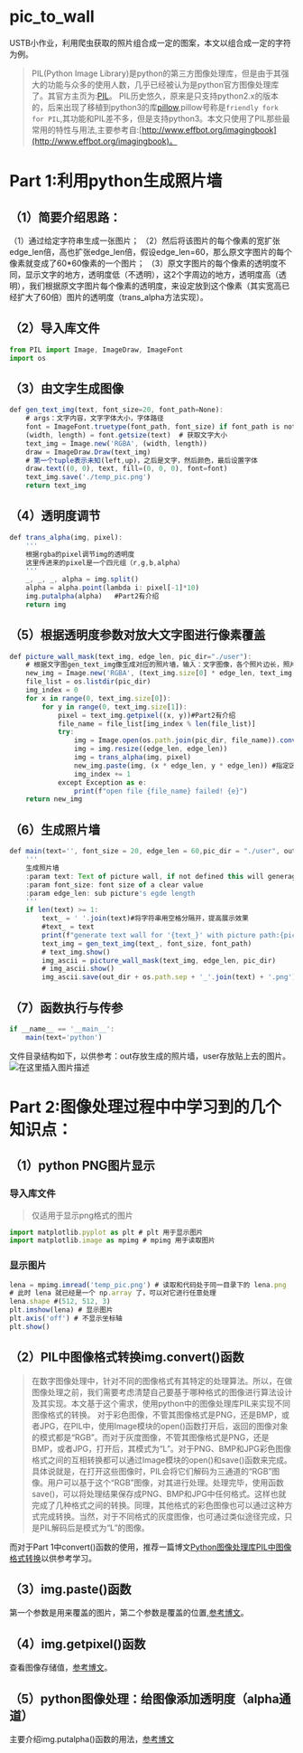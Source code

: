 # pic_to_wall
USTB小作业，利用爬虫获取的照片组合成一定的图案，本文以组合成一定的字符为例。
> PIL(Python Image Library)是python的第三方图像处理库，但是由于其强大的功能与众多的使用人数，几乎已经被认为是python官方图像处理库了。其官方主页为:[PIL](http://pythonware.com/products/pil/)。 PIL历史悠久，原来是只支持python2.x的版本的，后来出现了移植到python3的库[pillow](http://python-pillow.org/),pillow号称是`friendly fork for PIL`,其功能和PIL差不多，但是支持python3。本文只使用了PIL那些最常用的特性与用法,主要参考自:[http://www.effbot.org/imagingbook](http://www.effbot.org/imagingbook)。

# Part 1:利用python生成照片墙
## （1）简要介绍思路：
（1）通过给定字符串生成一张图片；
（2）然后将该图片的每个像素的宽扩张edge_len倍，高也扩张edge_len倍，假设edge_len=60，那么原文字图片的每个像素就变成了60*60像素的一个图片；
（3）原文字图片的每个像素的透明度不同，显示文字的地方，透明度低（不透明），这2个字周边的地方，透明度高（透明），我们根据原文字图片每个像素的透明度，来设定放到这个像素（其实宽高已经扩大了60倍）图片的透明度（trans_alpha方法实现）。

## （2）导入库文件
```javascript
from PIL import Image, ImageDraw, ImageFont
import os
```
## （3）由文字生成图像
```javascript
def gen_text_img(text, font_size=20, font_path=None):
    # args：文字内容，文字字体大小，字体路径
    font = ImageFont.truetype(font_path, font_size) if font_path is not None else None
    (width, length) = font.getsize(text)  # 获取文字大小
    text_img = Image.new('RGBA', (width, length))
    draw = ImageDraw.Draw(text_img)
    # 第一个tuple表示未知(left,up)，之后是文字，然后颜色，最后设置字体
    draw.text((0, 0), text, fill=(0, 0, 0), font=font)
    text_img.save('./temp_pic.png')
    return text_img
```
## （4）透明度调节
```javascript
def trans_alpha(img, pixel):
    '''
    根据rgba的pixel调节img的透明度
    这里传进来的pixel是一个四元组（r,g,b,alpha）
    '''
    _, _, _, alpha = img.split()
    alpha = alpha.point(lambda i: pixel[-1]*10)
    img.putalpha(alpha)   #Part2有介绍
    return img
```
## （5）根据透明度参数对放大文字图进行像素覆盖
```javascript
def picture_wall_mask(text_img, edge_len, pic_dir="./user"):
    # 根据文字图gen_text_img像生成对应的照片墙，输入：文字图像，各个照片边长，照片所在路径
    new_img = Image.new('RGBA', (text_img.size[0] * edge_len, text_img.size[1] * edge_len))
    file_list = os.listdir(pic_dir)
    img_index = 0
    for x in range(0, text_img.size[0]):
        for y in range(0, text_img.size[1]):
            pixel = text_img.getpixel((x, y))#Part2有介绍
            file_name = file_list[img_index % len(file_list)]
            try:
                img = Image.open(os.path.join(pic_dir, file_name)).convert('RGBA')#Part2有介绍
                img = img.resize((edge_len, edge_len))
                img = trans_alpha(img, pixel)
                new_img.paste(img, (x * edge_len, y * edge_len)) #指定区域替换，Part2有介绍
                img_index += 1
            except Exception as e:
                print(f"open file {file_name} failed! {e}")
    return new_img
```
## （6）生成照片墙
```javascript
def main(text='', font_size = 20, edge_len = 60,pic_dir = "./user", out_dir = "./out/", font_path = './demo.ttf'):
    '''
    生成照片墙
    :param text: Text of picture wall, if not defined this will generage a rectangle picture wall
    :param font_size: font size of a clear value
    :param edge_len: sub picture's egde length
    '''
    if len(text) >= 1:
        text_ = ' '.join(text)#将字符串用空格分隔开，提高展示效果
        #text_ = text
        print(f"generate text wall for '{text_}' with picture path:{pic_dir}")
        text_img = gen_text_img(text_, font_size, font_path)
        # text_img.show()
        img_ascii = picture_wall_mask(text_img, edge_len, pic_dir)
        # img_ascii.show()
        img_ascii.save(out_dir + os.path.sep + '_'.join(text) + '.png')
```
## （7）函数执行与传参
```javascript
if __name__ == '__main__':
    main(text='python')
```
文件目录结构如下，以供参考：out存放生成的照片墙，user存放贴上去的图片。
![在这里插入图片描述](https://img-blog.csdnimg.cn/20200405150550720.png)
# Part 2:图像处理过程中中学习到的几个知识点：
## （1）python PNG图片显示
### 导入库文件
> 仅适用于显示png格式的图片
```javascript
import matplotlib.pyplot as plt # plt 用于显示图片
import matplotlib.image as mpimg # mpimg 用于读取图片

```
### 显示图片
```javascript
lena = mpimg.imread('temp_pic.png') # 读取和代码处于同一目录下的 lena.png
# 此时 lena 就已经是一个 np.array 了，可以对它进行任意处理
lena.shape #(512, 512, 3)
plt.imshow(lena) # 显示图片
plt.axis('off') # 不显示坐标轴
plt.show()
```
## （2）PIL中图像格式转换img.convert()函数
> 在数字图像处理中，针对不同的图像格式有其特定的处理算法。所以，在做图像处理之前，我们需要考虑清楚自己要基于哪种格式的图像进行算法设计及其实现。本文基于这个需求，使用python中的图像处理库PIL来实现不同图像格式的转换。
对于彩色图像，不管其图像格式是PNG，还是BMP，或者JPG，在PIL中，使用Image模块的open()函数打开后，返回的图像对象的模式都是“RGB”。而对于灰度图像，不管其图像格式是PNG，还是BMP，或者JPG，打开后，其模式为“L”。对于PNG、BMP和JPG彩色图像格式之间的互相转换都可以通过Image模块的open()和save()函数来完成。具体说就是，在打开这些图像时，PIL会将它们解码为三通道的“RGB”图像。用户可以基于这个“RGB”图像，对其进行处理。处理完毕，使用函数save()，可以将处理结果保存成PNG、BMP和JPG中任何格式。这样也就完成了几种格式之间的转换。同理，其他格式的彩色图像也可以通过这种方式完成转换。当然，对于不同格式的灰度图像，也可通过类似途径完成，只是PIL解码后是模式为“L”的图像。

而对于Part 1中convert()函数的使用，推荐一篇博文[Python图像处理库PIL中图像格式转换](https://blog.csdn.net/icamera0/article/details/50843172)以供参考学习。
## （3）img.paste()函数
第一个参数是用来覆盖的图片，第二个参数是覆盖的位置,[参考博文](https://blog.csdn.net/weixin_41396062/article/details/84037428)。
## （4）img.getpixel()函数
查看图像存储值，[参考博文](https://blog.csdn.net/MiniCatTwo/article/details/80608076)。
## （5）python图像处理：给图像添加透明度（alpha通道）
主要介绍img.putalpha()函数的用法，[参考博文](https://blog.csdn.net/guduruyu/article/details/71440186)
